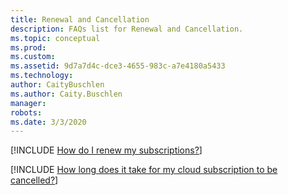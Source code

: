 ```yaml
---
title: Renewal and Cancellation
description: FAQs list for Renewal and Cancellation.
ms.topic: conceptual
ms.prod: 
ms.custom: 
ms.assetid: 9d7a7d4c-dce3-4655-983c-a7e4180a5433
ms.technology: 
author: CaityBuschlen
ms.author: Caity.Buschlen
manager: 
robots: 
ms.date: 3/3/2020
---
```


[!INCLUDE [How do I renew my subscriptions?](group4_1.md)]

[!INCLUDE [How long does it take for my cloud subscription to be cancelled?](group4_2.md)]

